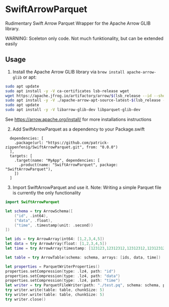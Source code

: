 # SwiftArrowParquet

Rudimentary Swift Arrow Parquet Wrapper for the Apache Arrow GLIB library.

WARNING: Sceleton only code. Not much funktionality, but can be extended easily

## Usage

1. Install the Apache Arrow GLIB library via `brew install apache-arrow-glib` or apt:

```bash
sudo apt update
sudo apt install -y -V ca-certificates lsb-release wget
wget https://apache.jfrog.io/artifactory/arrow/$(lsb_release --id --short | tr 'A-Z' 'a-z')/apache-arrow-apt-source-latest-$(lsb_release --codename --short).deb
sudo apt install -y -V ./apache-arrow-apt-source-latest-$(lsb_release --codename --short).deb
sudo apt update
sudo apt install -y -V libarrow-glib-dev libparquet-glib-dev
```

See https://arrow.apache.org/install/ for more installations instructions

2. Add SwiftArrowParquet as a dependency to your Package.swift

```
  dependencies: [
    .package(url: "https://github.com/patrick-zippenfenig/SwiftArrowParquet.git", from: "0.0.0")
  ],
  targets: [
    .target(name: "MyApp", dependencies: [
      .product(name: "SwiftArrowParquet", package: "SwiftArrowParquet"),
    ])
  ]
  ```


3. Import SwiftArrowParquet and use it. Note: Writing a simple Parquet file is currently the only functionality

```swift
import SwiftArrowParquet

let schema = try ArrowSchema([
    ("id", .int64),
    ("data", .float),
    ("time", .timestamp(unit: .second))
])

let ids = try ArrowArray(int64: [1,2,3,4,5])
let data = try ArrowArray(float: [1,2,3,4,5])
let time = try ArrowArray(timestamp: [123123,12312312,12312312,12312312,12312312], unit: .second)

let table = try ArrowTable(schema: schema, arrays: [ids, data, time])

let properties = ParquetWriterProperties()
properties.setCompression(type: .lz4, path: "id")
properties.setCompression(type: .lz4, path: "data")
properties.setCompression(type: .lz4, path: "time")
let writer = try ParquetFileWriter(path: "./test.pq", schema: schema, properties: properties)
try writer.write(table: table, chunkSize: 5)
try writer.write(table: table, chunkSize: 5)
try writer.close()
```
